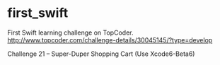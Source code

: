 first_swift
===========

First Swift learning challenge on TopCoder.
http://www.topcoder.com/challenge-details/30045145/?type=develop

Challenge 21 – Super-Duper Shopping Cart (Use Xcode6-Beta6)
